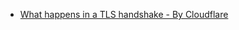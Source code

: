 - [What happens in a TLS handshake -  By Cloudflare](https://www.cloudflare.com/learning/ssl/what-happens-in-a-tls-handshake/)
